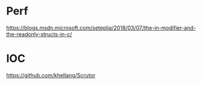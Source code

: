# Perf

https://blogs.msdn.microsoft.com/seteplia/2018/03/07/the-in-modifier-and-the-readonly-structs-in-c/

# IOC

https://github.com/khellang/Scrutor 
